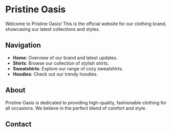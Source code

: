 # Pristine Oasis

Welcome to Pristine Oasis! This is the official website for our clothing brand, showcasing our latest collections and styles.

## Navigation

- **Home**: Overview of our brand and latest updates.
- **Shirts**: Browse our collection of stylish shirts.
- **Sweatshirts**: Explore our range of cozy sweatshirts.
- **Hoodies**: Check out our trendy hoodies.

## About

Pristine Oasis is dedicated to providing high-quality, fashionable clothing for all occasions. We believe in the perfect blend of comfort and style.

## Contact

